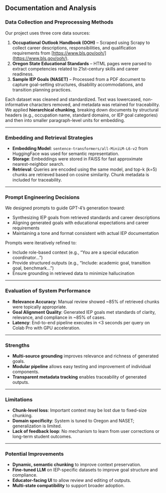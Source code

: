 ## Documentation and Analysis

### Data Collection and Preprocessing Methods

Our project uses three core data sources:

1. **Occupational Outlook Handbook (OOH)** – Scraped using Scrapy to collect career descriptions, responsibilities, and qualification requirements from [https://www.bls.gov/ooh/](https://www.bls.gov/ooh/).
2. **Oregon State Educational Standards** – HTML pages were parsed to extract competencies related to 21st-century skills and career readiness.
3. **Sample IEP Goals (NASET)** – Processed from a PDF document to capture goal-setting structures, disability accommodations, and transition planning practices.

Each dataset was cleaned and standardized. Text was lowercased, non-informative characters removed, and metadata was retained for traceability. We applied **hierarchical chunking**, breaking down documents by structural headers (e.g., occupation name, standard domains, or IEP goal categories) and then into smaller paragraph-level units for embedding.

---

### Embedding and Retrieval Strategies

- **Embedding Model**: `sentence-transformers/all-MiniLM-L6-v2` from HuggingFace was used for semantic representation.
- **Storage**: Embeddings were stored in FAISS for fast approximate nearest-neighbor search.
- **Retrieval**: Queries are encoded using the same model, and top-k (k=5) chunks are retrieved based on cosine similarity. Chunk metadata is included for traceability.

---

### Prompt Engineering Decisions

We designed prompts to guide GPT-4’s generation toward:
- Synthesizing IEP goals from retrieved standards and career descriptions
- Aligning generated goals with educational expectations and career requirements
- Maintaining a tone and format consistent with actual IEP documentation

Prompts were iteratively refined to:
- Include role-based context (e.g., “You are a special education coordinator…”)
- Provide structured outputs (e.g., “Include: academic goal, transition goal, benchmark…”)
- Ensure grounding in retrieved data to minimize hallucination

---

### Evaluation of System Performance

- **Relevance Accuracy**: Manual review showed ~85% of retrieved chunks were topically appropriate.
- **Goal Alignment Quality**: Generated IEP goals met standards of clarity, relevance, and compliance in ~85% of cases.
- **Latency**: End-to-end pipeline executes in <3 seconds per query on Colab Pro with GPU acceleration.

---

### Strengths

- **Multi-source grounding** improves relevance and richness of generated goals.
- **Modular pipeline** allows easy testing and improvement of individual components.
- **Transparent metadata tracking** enables traceability of generated outputs.

---

### Limitations

- **Chunk-level loss**: Important context may be lost due to fixed-size chunking.
- **Domain specificity**: System is tuned to Oregon and NASET; generalization is limited.
- **Lack of feedback loop**: No mechanism to learn from user corrections or long-term student outcomes.

---

### Potential Improvements

- **Dynamic, semantic chunking** to improve context preservation.
- **Fine-tuned LLM** on IEP-specific datasets to improve goal structure and compliance.
- **Educator-facing UI** to allow review and editing of outputs.
- **Multi-state compatibility** to support broader adoption.
